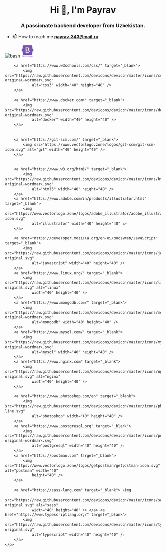 <h1 align="center">Hi 👋, I'm Payrav</h1>
<h3 align="center">A passionate backend developer from Uzbekistan.</h3>

- 📫 How to reach me **payrav-343@mail.ru**

<div align="left">
    <p alignt="left"> 
        <a href="https://www.gnu.org/software/bash/" target="_blank">
            <img src="https://www.vectorlogo.zone/logos/gnu_bash/gnu_bash-icon.svg" alt="bash" width="40" height="40" />
        </a> 
        <a href="https://getbootstrap.com" target="_blank"> 
            <img src="https://raw.githubusercontent.com/devicons/devicon/master/icons/bootstrap/bootstrap-plain-wordmark.svg"
                alt="bootstrap" width="40" height="40" />
        </a> 
     
       
        <a href="https://www.w3schools.com/css/" target="_blank">
            <img src="https://raw.githubusercontent.com/devicons/devicon/master/icons/css3/css3-original-wordmark.svg"
                alt="css3" width="40" height="40" />
        </a>
      
        <a href="https://www.docker.com/" target="_blank">
            <img src="https://raw.githubusercontent.com/devicons/devicon/master/icons/docker/docker-original-wordmark.svg"
                alt="docker" width="40" height="40" />
        </a>
       
       
        <a href="https://git-scm.com/" target="_blank"> 
            <img src="https://www.vectorlogo.zone/logos/git-scm/git-scm-icon.svg" alt="git" width="40" height="40" />
        </a>
       
       
        <a href="https://www.w3.org/html/" target="_blank"> 
            <img src="https://raw.githubusercontent.com/devicons/devicon/master/icons/html5/html5-original-wordmark.svg"
                alt="html5" width="40" height="40" /> 
        </a>
        <a href="https://www.adobe.com/in/products/illustrator.html" target="_blank">
            <img src="https://www.vectorlogo.zone/logos/adobe_illustrator/adobe_illustrator-icon.svg"
                alt="illustrator" width="40" height="40" />
        </a>
        
        <a href="https://developer.mozilla.org/en-US/docs/Web/JavaScript" target="_blank"> 
            <img src="https://raw.githubusercontent.com/devicons/devicon/master/icons/javascript/javascript-original.svg"
                alt="javascript" width="40" height="40" />
        </a> 
        <a href="https://www.linux.org/" target="_blank"> 
            <img src="https://raw.githubusercontent.com/devicons/devicon/master/icons/linux/linux-original.svg" alt="linux"
                width="40" height="40" />
        </a> 
        <a href="https://www.mongodb.com/" target="_blank"> 
            <img src="https://raw.githubusercontent.com/devicons/devicon/master/icons/mongodb/mongodb-original-wordmark.svg"
                alt="mongodb" width="40" height="40" />
        </a> 
        <a href="https://www.mysql.com/" target="_blank">
            <img src="https://raw.githubusercontent.com/devicons/devicon/master/icons/mysql/mysql-original-wordmark.svg"
                alt="mysql" width="40" height="40" />
        </a> 
        <a href="https://www.nginx.com" target="_blank"> 
            <img src="https://raw.githubusercontent.com/devicons/devicon/master/icons/nginx/nginx-original.svg" alt="nginx"
                width="40" height="40" />
        </a>
       
        <a href="https://www.photoshop.com/en" target="_blank"> 
            <img src="https://raw.githubusercontent.com/devicons/devicon/master/icons/photoshop/photoshop-line.svg"
                alt="photoshop" width="40" height="40" /> 
        </a> 
        <a href="https://www.postgresql.org" target="_blank">
            <img src="https://raw.githubusercontent.com/devicons/devicon/master/icons/postgresql/postgresql-original-wordmark.svg"
                alt="postgresql" width="40" height="40" /> 
        </a> 
        <a href="https://postman.com" target="_blank"> 
            <img src="https://www.vectorlogo.zone/logos/getpostman/getpostman-icon.svg" alt="postman" width="40"
                height="40" />
        </a>
        
        <a href="https://sass-lang.com" target="_blank"> <img
                src="https://raw.githubusercontent.com/devicons/devicon/master/icons/sass/sass-original.svg" alt="sass"
                width="40" height="40" /> </a> <a href="https://www.typescriptlang.org/" target="_blank"> 
            <img src="https://raw.githubusercontent.com/devicons/devicon/master/icons/typescript/typescript-original.svg"
                alt="typescript" width="40" height="40" /> 
        </a> 
    </p>
</div>
